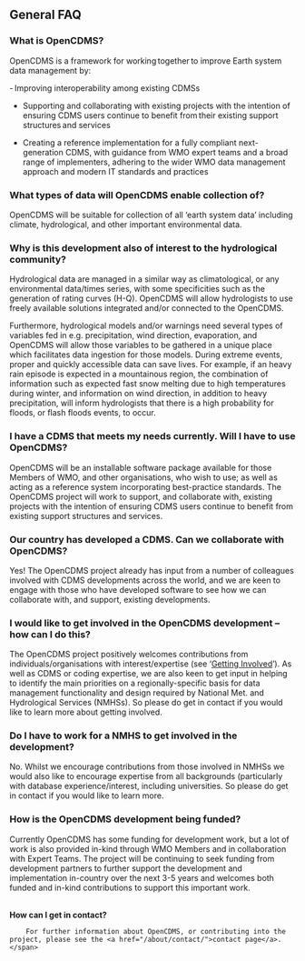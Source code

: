 ## General FAQ

### What is OpenCDMS?

OpenCDMS is a framework for working together to improve Earth system data management by: 

- Improving interoperability among existing CDMSs  

- Supporting and collaborating with existing projects with the intention of ensuring CDMS users continue to benefit from their existing support structures and services

- Creating a reference implementation for a fully compliant next-generation CDMS, with guidance from WMO expert teams and a broad range of implementers, adhering to the wider WMO data management approach and modern IT standards and practices

### What types of data will OpenCDMS enable collection of?

OpenCDMS will be suitable for collection of all ‘earth system data’ including climate, hydrological, and other important environmental data.

### Why is this development also of interest to the hydrological community?

Hydrological data are managed in a similar way as climatological, or any environmental data/times series, with some specificities such as the generation of rating curves (H-Q). OpenCDMS will allow hydrologists to use freely available solutions integrated and/or connected to the OpenCDMS.

Furthermore, hydrological models and/or warnings need several types of variables fed in  e.g. precipitation, wind direction, evaporation, and OpenCDMS will allow those variables to be gathered in a unique place which facilitates data ingestion for those models. During extreme events, proper and quickly accessible data can save lives.  For example, if an heavy rain episode is expected in a mountainous region, the combination of information such as expected fast snow melting due to high temperatures during winter, and information on wind direction, in addition to heavy precipitation, will inform hydrologists that there is a high probability for floods, or flash floods events, to occur.

### I have a CDMS that meets my needs currently. Will I have to use OpenCDMS?

OpenCDMS will be an installable software package available for those Members of WMO, and other organisations, who wish to use; as well as acting as a reference system incorporating best-practice standards. The OpenCDMS project will work to support, and collaborate with, existing projects with the intention of ensuring CDMS users continue to benefit from existing support structures and services.

 ### Our country has developed a CDMS. Can we collaborate with OpenCDMS?

 Yes! The OpenCDMS project already has input from a number of colleagues involved with CDMS developments across the world, and we are keen to engage with those who have developed software to see how we can collaborate with, and support, existing developments.

### I would like to get involved in the OpenCDMS development – how can I do this?

The OpenCDMS project positively welcomes contributions from individuals/organisations with interest/expertise (see ‘[Getting Involved](/about/get-involved/)’). As well as CDMS or coding expertise, we are also keen to get input in helping to identify the main priorities on a regionally-specific basis for data management functionality and design required by National Met. and Hydrological Services (NMHSs). So please do get in contact if you would like to learn more about getting involved.

### Do I have to work for a NMHS to get involved in the development?

No. Whilst we encourage contributions from those involved in NMHSs we would also like to encourage expertise from all backgrounds (particularly with database experience/interest, including universities. So please do get in contact if you would like to learn more.

### How is the OpenCDMS development being funded?

Currently OpenCDMS has some funding for development work, but a lot of work is also provided in-kind through WMO Members and in collaboration with Expert Teams. The project will be continuing to seek funding from development partners to further support the development and implementation in-country over the next 3-5 years and welcomes both funded and in-kind contributions to support this important work.

<br/>
<div class="simple-alert _simple-alert-orange">
    <span>
        <b>How can I get in contact?</b><br/>

        For further information about OpenCDMS, or contributing into the project, please see the <a href="/about/contact/">contact page</a>.
    </span>
</div>
